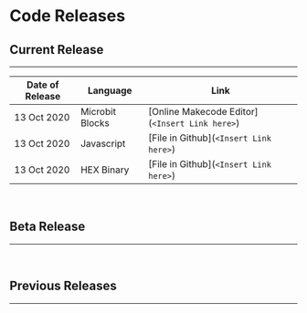 # Code Releases

## Current Release

---

Date of Release | Language | Link
---|---|---
13 Oct 2020 | Microbit Blocks | [Online Makecode Editor](`<Insert Link here>`)
13 Oct 2020 | Javascript | [File in Github](`<Insert Link here>`)
13 Oct 2020 | HEX Binary | [File in Github](`<Insert Link here>`)
</br>

## Beta Release

---
</br>

## Previous Releases

---
